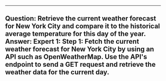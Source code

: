---------------------------
Question: Retrieve the current weather forecast for New York City and compare it to the historical average temperature for this day of the year.
Answer:
Expert 1:
Step 1: Fetch the current weather forecast for New York City by using an API such as OpenWeatherMap. Use the API's endpoint to send a GET request and retrieve the weather data for the current day.
---------------------------
